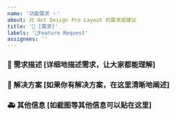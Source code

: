 ```yaml
---
name: '功能需求 ✨'
about: 对 Ant Design Pro Layout 的需求或建议
title: '👑 [需求]'
labels: '👑Feature Request'
assignees: ''
---
```


### 🥰 需求描述 [详细地描述需求，让大家都能理解]

### 🧐 解决方案 [如果你有解决方案，在这里清晰地阐述]

### 🚑 其他信息 [如截图等其他信息可以贴在这里]

